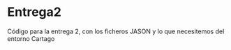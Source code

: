 # Entrega2
Código para la entrega 2, con los ficheros JASON y lo que necesitemos del entorno Cartago
